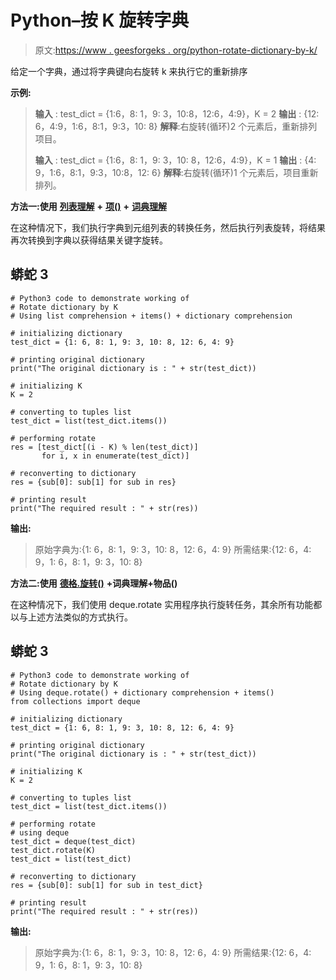 # Python–按 K 旋转字典

> 原文:[https://www . geesforgeks . org/python-rotate-dictionary-by-k/](https://www.geeksforgeeks.org/python-rotate-dictionary-by-k/)

给定一个字典，通过将字典键向右旋转 k 来执行它的重新排序

**示例:**

> **输入** : test_dict = {1:6，8: 1，9: 3，10:8，12:6，4:9}，K = 2
> **输出** : {12: 6，4:9，1:6，8:1，9:3，10: 8}
> **解释**:右旋转(循环)2 个元素后，重新排列项目。
> 
> **输入** : test_dict = {1:6，8: 1，9: 3，10: 8，12:6，4:9}，K = 1
> **输出** : {4: 9，1:6，8:1，9:3，10:8，12: 6}
> **解释**:右旋转(循环)1 个元素后，项目重新排列。

**方法一:使用** [**列表理解**](https://www.geeksforgeeks.org/python-list-comprehension-and-slicing/) **+** [**项()**](https://www.geeksforgeeks.org/python-dictionary-items-method/) **+** [**词典理解**](https://www.geeksforgeeks.org/python-dictionary-comprehension/)

在这种情况下，我们执行字典到元组列表的转换任务，然后执行列表旋转，将结果再次转换到字典以获得结果关键字旋转。

## 蟒蛇 3

```
# Python3 code to demonstrate working of
# Rotate dictionary by K
# Using list comprehension + items() + dictionary comprehension

# initializing dictionary
test_dict = {1: 6, 8: 1, 9: 3, 10: 8, 12: 6, 4: 9}

# printing original dictionary
print("The original dictionary is : " + str(test_dict))

# initializing K
K = 2

# converting to tuples list
test_dict = list(test_dict.items())

# performing rotate
res = [test_dict[(i - K) % len(test_dict)]
       for i, x in enumerate(test_dict)]

# reconverting to dictionary
res = {sub[0]: sub[1] for sub in res}

# printing result
print("The required result : " + str(res))
```

**输出:**

> 原始字典为:{1: 6，8: 1，9: 3，10: 8，12: 6，4: 9}
> 所需结果:{12: 6，4: 9，1: 6，8: 1，9: 3，10: 8}

**方法二:使用** [**德格.旋转()**](https://www.geeksforgeeks.org/deque-in-python/) **+词典理解+物品()**

在这种情况下，我们使用 deque.rotate 实用程序执行旋转任务，其余所有功能都以与上述方法类似的方式执行。

## 蟒蛇 3

```
# Python3 code to demonstrate working of
# Rotate dictionary by K
# Using deque.rotate() + dictionary comprehension + items()
from collections import deque

# initializing dictionary
test_dict = {1: 6, 8: 1, 9: 3, 10: 8, 12: 6, 4: 9}

# printing original dictionary
print("The original dictionary is : " + str(test_dict))

# initializing K
K = 2

# converting to tuples list
test_dict = list(test_dict.items())

# performing rotate
# using deque
test_dict = deque(test_dict)
test_dict.rotate(K)
test_dict = list(test_dict)

# reconverting to dictionary
res = {sub[0]: sub[1] for sub in test_dict}

# printing result
print("The required result : " + str(res))
```

**输出:**

> 原始字典为:{1: 6，8: 1，9: 3，10: 8，12: 6，4: 9}
> 所需结果:{12: 6，4: 9，1: 6，8: 1，9: 3，10: 8}